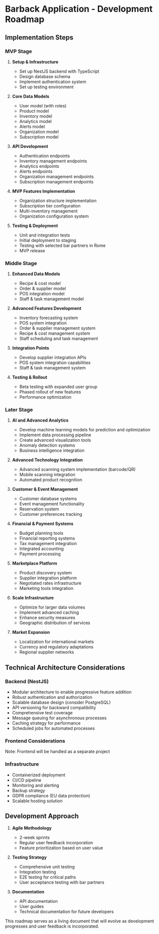 # Barback Application - Development Roadmap

## Implementation Steps

### MVP Stage

1. **Setup & Infrastructure**
   - Set up NestJS backend with TypeScript
   - Design database schema
   - Implement authentication system
   - Set up testing environment

2. **Core Data Models**
   - User model (with roles)
   - Product model
   - Inventory model
   - Analytics model
   - Alerts model
   - Organization model
   - Subscription model

3. **API Development**
   - Authentication endpoints
   - Inventory management endpoints
   - Analytics endpoints
   - Alerts endpoints
   - Organization management endpoints
   - Subscription management endpoints

4. **MVP Features Implementation**
   - Organization structure implementation
   - Subscription tier configuration
   - Multi-inventory management
   - Organization configuration system

5. **Testing & Deployment**
   - Unit and integration tests
   - Initial deployment to staging
   - Testing with selected bar partners in Rome
   - MVP release

### Middle Stage

1. **Enhanced Data Models**
   - Recipe & cost model
   - Order & supplier model
   - POS integration model
   - Staff & task management model

2. **Advanced Features Development**
   - Inventory forecasting system
   - POS system integration
   - Order & supplier management system
   - Recipe & cost management system
   - Staff scheduling and task management

3. **Integration Points**
   - Develop supplier integration APIs
   - POS system integration capabilities
   - Staff & task management system

4. **Testing & Rollout**
   - Beta testing with expanded user group
   - Phased rollout of new features
   - Performance optimization

### Later Stage

1. **AI and Advanced Analytics**
   - Develop machine learning models for prediction and optimization
   - Implement data processing pipeline
   - Create advanced visualization tools
   - Anomaly detection systems
   - Business intelligence integration

2. **Advanced Technology Integration**
   - Advanced scanning system implementation (barcode/QR)
   - Mobile scanning integration
   - Automated product recognition

3. **Customer & Event Management**
   - Customer database systems
   - Event management functionality
   - Reservation system
   - Customer preferences tracking

4. **Financial & Payment Systems**
   - Budget planning tools
   - Financial reporting systems
   - Tax management integration
   - Integrated accounting
   - Payment processing

5. **Marketplace Platform**
   - Product discovery system
   - Supplier integration platform
   - Negotiated rates infrastructure
   - Marketing tools integration

6. **Scale Infrastructure**
   - Optimize for larger data volumes
   - Implement advanced caching
   - Enhance security measures
   - Geographic distribution of services

4. **Market Expansion**
   - Localization for international markets
   - Currency and regulatory adaptations
   - Regional supplier networks

## Technical Architecture Considerations

### Backend (NestJS)
- Modular architecture to enable progressive feature addition
- Robust authentication and authorization
- Scalable database design (consider PostgreSQL)
- API versioning for backward compatibility
- Comprehensive test coverage
- Message queuing for asynchronous processes
- Caching strategy for performance
- Scheduled jobs for automated processes

### Frontend Considerations
Note: Frontend will be handled as a separate project

### Infrastructure
- Containerized deployment
- CI/CD pipeline
- Monitoring and alerting
- Backup strategy
- GDPR compliance (EU data protection)
- Scalable hosting solution

## Development Approach

1. **Agile Methodology**
   - 2-week sprints
   - Regular user feedback incorporation
   - Feature prioritization based on user value

2. **Testing Strategy**
   - Comprehensive unit testing
   - Integration testing
   - E2E testing for critical paths
   - User acceptance testing with bar partners

3. **Documentation**
   - API documentation
   - User guides
   - Technical documentation for future developers

This roadmap serves as a living document that will evolve as development progresses and user feedback is incorporated.
